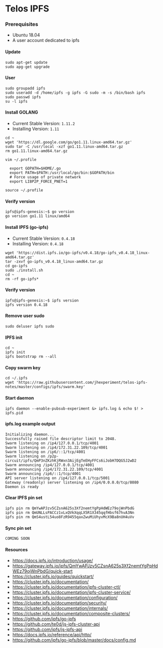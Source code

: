 # Telos IPFS

### Prerequisites
 - Ubuntu 18.04
 - A user account dedicated to ipfs

#### Update
```
sudo apt-get update
sudo apg-get upgrade
```

#### User
```
sudo groupadd ipfs
sudo useradd -d /home/ipfs -g ipfs -G sudo -m -s /bin/bash ipfs
sudo passwd ipfs
su -l ipfs
```

#### Install GOLANG
- Current Stable Version: `1.11.2`
- Installing Version: `1.11`

```
cd ~
wget 'https://dl.google.com/go/go1.11.linux-amd64.tar.gz'
sudo tar -C /usr/local -xzf go1.11.linux-amd64.tar.gz
rm go1.11.linux-amd64.tar.gz
```
`vim ~/.profile`
```
  export GOPATH=$HOME/.go
  export PATH=$PATH:/usr/local/go/bin:$GOPATH/bin
  # Force usage of private network
  export LIBP2P_FORCE_PNET=1
```
`source ~/.profile`

#### Verify version
```
ipfs@ipfs-genesis:~$ go version
go version go1.11 linux/amd64
```

#### Install IPFS (go-ipfs)
- Current Stable Version: `0.4.18`
- Installing Version: `0.4.18`

```
wget 'https://dist.ipfs.io/go-ipfs/v0.4.18/go-ipfs_v0.4.18_linux-amd64.tar.gz'
tar -zxvf go-ipfs_v0.4.18_linux-amd64.tar.gz
cd go-ipfs
sudo ./install.sh
cd ~
rm -rf go-ipfs*
```
#### Verify version
```
ipfs@ipfs-genesis:~$ ipfs version
ipfs version 0.4.18
```


#### Remove user sudo
`sudo deluser ipfs sudo`

#### IPFS init
```
cd ~
ipfs init
ipfs bootstrap rm --all
```

#### Copy swarm key
```
cd ~/.ipfs
wget 'https://raw.githubusercontent.com/jhexperiment/telos-ipfs-notes/master/configs/ipfs/swarm.key'
```

#### Start daemon
```
ipfs daemon --enable-pubsub-experiment &> ipfs.log & echo $! > ipfs.pid
```

#### ipfs.log example output
```
Initializing daemon...
Successfully raised file descriptor limit to 2048.
Swarm listening on /ip4/127.0.0.1/tcp/4001
Swarm listening on /ip4/172.31.22.109/tcp/4001
Swarm listening on /ip6/::1/tcp/4001
Swarm listening on /p2p-circuit/ipfs/QmP3nZKzhKjRWxn3AijEgTeEHyFFCs6iJobH7DQG5J2wD2
Swarm announcing /ip4/127.0.0.1/tcp/4001
Swarm announcing /ip4/172.31.22.109/tcp/4001
Swarm announcing /ip6/::1/tcp/4001
API server listening on /ip4/127.0.0.1/tcp/5001
Gateway (readonly) server listening on /ip4/0.0.0.0/tcp/8080
Daemon is ready
```

#### Clear IPFS pin set
```
ipfs pin rm QmYwAPJzv5CZsnA625s3Xf2nemtYgPpHdWEz79ojWnPbdG
ipfs pin rm QmUNLLsPACCz1vLxQVkXqqLX5R1X345qqfHbsf67hvA3Nn
ipfs pin rm QmS4ustL54uo8FzR9455qaxZwuMiUhyvMcX9Ba8nUH4uVv
```

#### Sync pin set
`COMING SOON`

#### Resources
 - https://docs.ipfs.io/introduction/usage/
 - https://gateway.ipfs.io/ipfs/QmYwAPJzv5CZsnA625s3Xf2nemtYgPpHdWEz79ojWnPbdG/quick-start
 - https://cluster.ipfs.io/guides/quickstart/
 - https://cluster.ipfs.io/documentation/
 - https://cluster.ipfs.io/documentation/ipfs-cluster-ctl/
 - https://cluster.ipfs.io/documentation/ipfs-cluster-service/
 - https://cluster.ipfs.io/documentation/configuration/
 - https://cluster.ipfs.io/documentation/security/
 - https://cluster.ipfs.io/documentation/internals/
 - https://cluster.ipfs.io/documentation/composite-clusters/
 - https://github.com/ipfs/go-ipfs
 - https://github.com/te0d/js-ipfs-cluster-api
 - https://github.com/ipfs/js-ipfs-api
 - https://docs.ipfs.io/reference/api/http/
 - https://github.com/ipfs/go-ipfs/blob/master/docs/config.md
